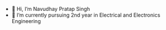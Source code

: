 - 👋 Hi, I’m Navudhay Pratap Singh
- 🌱 I’m currently pursuing 2nd year in Electrical and Electronics Engineering
<!---
navudhay/navudhay is a ✨ special ✨ repository because its `README.md` (this file) appears on your GitHub profile.
You can click the Preview link to take a look at your changes.
--->
